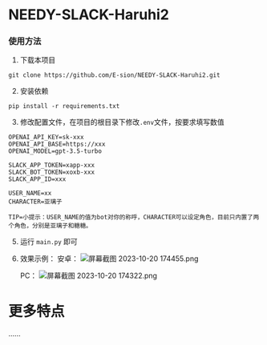 # NEEDY-SLACK-Haruhi2 
 
### 使用方法
1.  下载本项目

`git clone https://github.com/E-sion/NEEDY-SLACK-Haruhi2.git`

2. 安装依赖

`pip install -r requirements.txt`

3. 修改配置文件，在项目的根目录下修改`.env`文件，按要求填写数值
  
```
OPENAI_API_KEY=sk-xxx
OPENAI_API_BASE=https://xxx
OPENAI_MODEL=gpt-3.5-turbo

SLACK_APP_TOKEN=xapp-xxx
SLACK_BOT_TOKEN=xoxb-xxx
SLACK_APP_ID=xxx

USER_NAME=xx
CHARACTER=亚璃子

TIP=小提示：USER_NAME的值为bot对你的称呼，CHARACTER可以设定角色，目前只内置了两个角色，分别是亚璃子和糖糖。
```
  


5. 运行 `main.py` 即可

6. 效果示例：
   安卓：
![屏幕截图 2023-10-20 174455.png](https://s2.loli.net/2023/10/20/PQ6sxhIkwVMRCDd.png)

   PC：
![屏幕截图 2023-10-20 174322.png](https://s2.loli.net/2023/10/20/FWygupEkVYbHXMK.png)

# 更多特点
......
